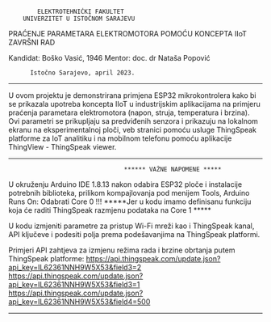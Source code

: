             ЕLЕKТRОТЕHNIČKI FАKULТЕТ
        UNIVЕRZIТЕТ U ISТОČNОM SАRАЈЕVU

PRAĆENJE PARAMETARA ELEKTROMOTORA POMOĆU KONCEPTA IIoT
                  ZAVRŠNI RAD

Kandidat: Boško Vasić, 1946       Меntоr: doc. dr Nataša Popović

          Istоčnо Sаrајеvо, april 2023.

*****************************************************************************************************************************************************************************************
U ovom projektu je demonstrirana primjena ESP32  mikrokontrolera kako bi se prikazala upotreba koncepta IIoT u industrijskim aplikacijama na primjeru praćenja parametara elektromotora 
(napon, struja, temperatura i brzina). Ovi parametri se prikupljaju sa predviđenih senzora i prikazuju na lokalnom ekranu na eksperimentalnoj ploči, veb stranici pomoću usluge 
ThingSpeak  platforme za IoT analitiku i na mobilnom telefonu pomoću aplikacije ThingView - ThingSpeak viewer. 

*****************************************************************************************************************************************************************************************
									****** VAŽNE NAPOMENE *****

U okruženju Arduino IDE 1.8.13 nakon odabira ESP32 ploče i instalacije potrebnih biblioteka, prilikom kompajlovanja pod menijem Tools, Arduino Runs On: Odabrati Core 0 !!! 
*****Jer u kodu imamo definisanu funkciju koja će raditi ThingSpeak razmjenu podataka na Core 1 *****

U kodu izmjeniti parametre za pristup Wi-Fi mreži kao i ThingSpeak kanal, API ključeve i podesiti polja prema podešavanjima na ThingSpeak platformi.

Primjeri API zahtjeva za izmjenu režima rada i brzine obrtanja putem ThingSpeak platforme:
https://api.thingspeak.com/update.json?api_key=IL62361NNH9W5X53&field3=2
https://api.thingspeak.com/update.json?api_key=IL62361NNH9W5X53&field3=1
https://api.thingspeak.com/update.json?api_key=IL62361NNH9W5X53&field4=500

*****************************************************************************************************************************************************************************************




